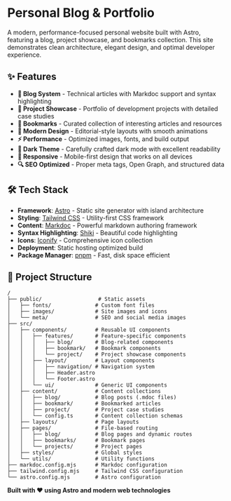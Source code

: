 # Personal Blog & Portfolio

A modern, performance-focused personal website built with Astro, featuring a blog, project showcase, and bookmarks collection. This site demonstrates clean architecture, elegant design, and optimal developer experience.

## ✨ Features

- **📝 Blog System** - Technical articles with Markdoc support and syntax highlighting
- **🚀 Project Showcase** - Portfolio of development projects with detailed case studies
- **🔖 Bookmarks** - Curated collection of interesting articles and resources
- **🎨 Modern Design** - Editorial-style layouts with smooth animations
- **⚡ Performance** - Optimized images, fonts, and build output
- **🌙 Dark Theme** - Carefully crafted dark mode with excellent readability
- **📱 Responsive** - Mobile-first design that works on all devices
- **🔍 SEO Optimized** - Proper meta tags, Open Graph, and structured data

## 🛠️ Tech Stack

- **Framework**: [Astro](https://astro.build) - Static site generator with island architecture
- **Styling**: [Tailwind CSS](https://tailwindcss.com) - Utility-first CSS framework
- **Content**: [Markdoc](https://markdoc.dev) - Powerful markdown authoring framework
- **Syntax Highlighting**: [Shiki](https://shiki.matsu.io) - Beautiful code highlighting
- **Icons**: [Iconify](https://iconify.design) - Comprehensive icon collection
- **Deployment**: Static hosting optimized build
- **Package Manager**: [pnpm](https://pnpm.io) - Fast, disk space efficient

## 📁 Project Structure

```
/
├── public/                  # Static assets
│   ├── fonts/              # Custom font files
│   ├── images/             # Site images and icons
│   └── meta/               # SEO and social media images
├── src/
│   ├── components/         # Reusable UI components
│   │   ├── features/       # Feature-specific components
│   │   │   ├── blog/       # Blog-related components
│   │   │   ├── bookmark/   # Bookmark components
│   │   │   └── project/    # Project showcase components
│   │   ├── layout/         # Layout components
│   │   │   ├── navigation/ # Navigation system
│   │   │   ├── Header.astro
│   │   │   └── Footer.astro
│   │   └── ui/             # Generic UI components
│   ├── content/            # Content collections
│   │   ├── blog/           # Blog posts (.mdoc files)
│   │   ├── bookmark/       # Bookmarked articles
│   │   ├── project/        # Project case studies
│   │   └── config.ts       # Content collection schemas
│   ├── layouts/            # Page layouts
│   ├── pages/              # File-based routing
│   │   ├── blog/           # Blog pages and dynamic routes
│   │   ├── bookmarks/      # Bookmark pages
│   │   └── projects/       # Project pages
│   ├── styles/             # Global styles
│   └── utils/              # Utility functions
├── markdoc.config.mjs      # Markdoc configuration
├── tailwind.config.mjs     # Tailwind CSS configuration
└── astro.config.mjs        # Astro configuration
```

**Built with ❤️ using Astro and modern web technologies**
